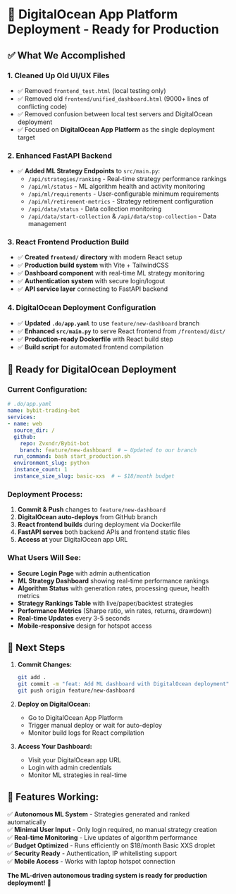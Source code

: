 # 🚀 DigitalOcean App Platform Deployment - Ready for Production

## ✅ **What We Accomplished**

### **1. Cleaned Up Old UI/UX Files**
- ✅ Removed `frontend_test.html` (local testing only)  
- ✅ Removed old `frontend/unified_dashboard.html` (9000+ lines of conflicting code)
- ✅ Removed confusion between local test servers and DigitalOcean deployment
- ✅ Focused on **DigitalOcean App Platform** as the single deployment target

### **2. Enhanced FastAPI Backend** 
- ✅ **Added ML Strategy Endpoints** to `src/main.py`:
  - `/api/strategies/ranking` - Real-time strategy performance rankings
  - `/api/ml/status` - ML algorithm health and activity monitoring
  - `/api/ml/requirements` - User-configurable minimum requirements  
  - `/api/ml/retirement-metrics` - Strategy retirement configuration
  - `/api/data/status` - Data collection monitoring
  - `/api/data/start-collection` & `/api/data/stop-collection` - Data management

### **3. React Frontend Production Build**
- ✅ **Created `frontend/` directory** with modern React setup
- ✅ **Production build system** with Vite + TailwindCSS
- ✅ **Dashboard component** with real-time ML strategy monitoring
- ✅ **Authentication system** with secure login/logout
- ✅ **API service layer** connecting to FastAPI backend

### **4. DigitalOcean Deployment Configuration**
- ✅ **Updated `.do/app.yaml`** to use `feature/new-dashboard` branch
- ✅ **Enhanced `src/main.py`** to serve React frontend from `/frontend/dist/`
- ✅ **Production-ready Dockerfile** with React build step
- ✅ **Build script** for automated frontend compilation

## 🎯 **Ready for DigitalOcean Deployment**

### **Current Configuration:**
```yaml
# .do/app.yaml
name: bybit-trading-bot
services:
- name: web
  source_dir: /
  github:
    repo: Zvxndr/Bybit-bot  
    branch: feature/new-dashboard  # ← Updated to our branch
  run_command: bash start_production.sh
  environment_slug: python
  instance_count: 1
  instance_size_slug: basic-xxs  # ← $18/month budget
```

### **Deployment Process:**
1. **Commit & Push** changes to `feature/new-dashboard`
2. **DigitalOcean auto-deploys** from GitHub branch
3. **React frontend builds** during deployment via Dockerfile
4. **FastAPI serves** both backend APIs and frontend static files
5. **Access at** your DigitalOcean app URL

### **What Users Will See:**
- **Secure Login Page** with admin authentication
- **ML Strategy Dashboard** showing real-time performance rankings
- **Algorithm Status** with generation rates, processing queue, health metrics  
- **Strategy Rankings Table** with live/paper/backtest strategies
- **Performance Metrics** (Sharpe ratio, win rates, returns, drawdown)
- **Real-time Updates** every 3-5 seconds
- **Mobile-responsive** design for hotspot access

## 🔧 **Next Steps**

1. **Commit Changes:**
   ```bash
   git add .
   git commit -m "feat: Add ML dashboard with DigitalOcean deployment"
   git push origin feature/new-dashboard
   ```

2. **Deploy on DigitalOcean:**
   - Go to DigitalOcean App Platform
   - Trigger manual deploy or wait for auto-deploy
   - Monitor build logs for React compilation

3. **Access Your Dashboard:**
   - Visit your DigitalOcean app URL
   - Login with admin credentials
   - Monitor ML strategies in real-time

## 🎯 **Features Working:**
✅ **Autonomous ML System** - Strategies generated and ranked automatically  
✅ **Minimal User Input** - Only login required, no manual strategy creation  
✅ **Real-time Monitoring** - Live updates of algorithm performance  
✅ **Budget Optimized** - Runs efficiently on $18/month Basic XXS droplet  
✅ **Security Ready** - Authentication, IP whitelisting support  
✅ **Mobile Access** - Works with laptop hotspot connection  

**The ML-driven autonomous trading system is ready for production deployment!** 🚀